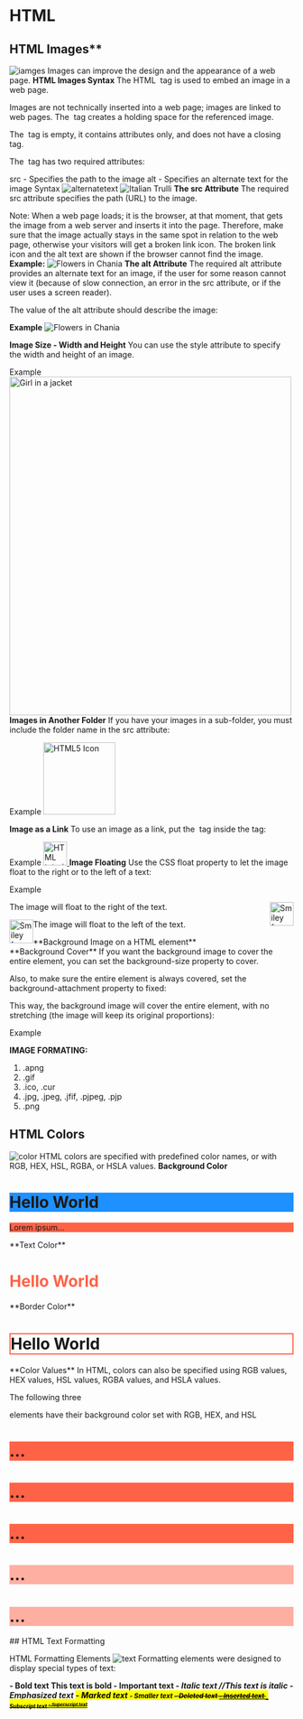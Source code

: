 # HTML
## HTML Images**
![iamges](https://www.barmaje.com/images/html.png)
Images can improve the design and the appearance of a web page.
**HTML Images Syntax**
The HTML <img> tag is used to embed an image in a web page.

Images are not technically inserted into a web page; images are linked to web pages. The <img> tag creates a holding space for the referenced image.

The <img> tag is empty, it contains attributes only, and does not have a closing tag.

The <img> tag has two required attributes:

src - Specifies the path to the image
alt - Specifies an alternate text for the image
Syntax
<img src="url" alt="alternatetext">
<img src="pic_trulli.jpg" alt="Italian Trulli">
**The src Attribute**
The required src attribute specifies the path (URL) to the image.

Note: When a web page loads; it is the browser, at that moment, that gets the image from a web server and inserts it into the page. Therefore, make sure that the image actually stays in the same spot in relation to the web page, otherwise your visitors will get a broken link icon. The broken link icon and the alt text are shown if the browser cannot find the image.
**Example:**
<img src="img_chania.jpg" alt="Flowers in Chania">
**The alt Attribute**
The required alt attribute provides an alternate text for an image, if the user for some reason cannot view it (because of slow connection, an error in the src attribute, or if the user uses a screen reader).

The value of the alt attribute should describe the image:

**Example**
<img src="img_chania.jpg" alt="Flowers in Chania">

**Image Size - Width and Height**
You can use the style attribute to specify the width and height of an image.

Example
<img src="img_girl.jpg" alt="Girl in a jacket" style="width:500px;height:600px;">
**Images in Another Folder**
If you have your images in a sub-folder, you must include the folder name in the src attribute:

Example
<img src="/images/html5.gif" alt="HTML5 Icon" style="width:128px;height:128px;">

**Image as a Link**
To use an image as a link, put the <img> tag inside the <a> tag:

Example
<a href="default.asp">
  <img src="smiley.gif" alt="HTML tutorial" style="width:42px;height:42px;">
</a>
**Image Floating**
Use the CSS float property to let the image float to the right or to the left of a text:

Example
<p><img src="smiley.gif" alt="Smiley face" style="float:right;width:42px;height:42px;">
The image will float to the right of the text.</p>

<p><img src="smiley.gif" alt="Smiley face" style="float:left;width:42px;height:42px;">
The image will float to the left of the text.</p>
**Background Image on a HTML element**
<div style="background-image: url('img_girl.jpg');">
**Background Cover**
If you want the background image to cover the entire element, you can set the background-size property to cover.

Also, to make sure the entire element is always covered, set the background-attachment property to fixed:

This way, the background image will cover the entire element, with no stretching (the image will keep its original proportions):

Example
<style>
body {
  background-image: url('img_girl.jpg');
  background-repeat: no-repeat;
  background-attachment: fixed;
  background-size: cover;
}
</style>

**IMAGE FORMATING:**
1.	.apng
2.	.gif
3. .ico, .cur
4. .jpg, .jpeg, .jfif, .pjpeg, .pjp
5. .png

## HTML Colors
![color](https://i.pinimg.com/originals/7b/f7/c6/7bf7c6e53128592dcd608f368571821c.gif)
HTML colors are specified with predefined color names, or with RGB, HEX, HSL, RGBA, or HSLA values.
**Background Color**
<h1 style="background-color:DodgerBlue;">Hello World</h1>
<p style="background-color:Tomato;">Lorem ipsum...</p>
**Text Color**
<h1 style="color:Tomato;">Hello World</h1>
**Border Color**
<h1 style="border:2px solid Tomato;">Hello World</h1>
**Color Values**
In HTML, colors can also be specified using RGB values, HEX values, HSL values, RGBA values, and HSLA values.

The following three <div> elements have their background color set with RGB, HEX, and HSL
<h1 style="background-color:rgb(255, 99, 71);">...</h1>
<h1 style="background-color:#ff6347;">...</h1>
<h1 style="background-color:hsl(9, 100%, 64%);">...</h1>

<h1 style="background-color:rgba(255, 99, 71, 0.5);">...</h1>
<h1 style="background-color:hsla(9, 100%, 64%, 0.5);">...</h1>
## HTML Text Formatting


HTML Formatting Elements
![text](https://cdn.educba.com/academy/wp-content/uploads/2019/06/HTML-Format-Tags-1.jpg)
Formatting elements were designed to display special types of text:

<b> - Bold text <b>This text is bold</b>
<strong> - Important text
<i> - Italic text //<i>This text is italic</i>
<em> - Emphasized text
<mark> - Marked text
<small> - Smaller text
<del> - Deleted text
<ins> - Inserted text
<sub> - Subscript text
<sup> - Superscript text




